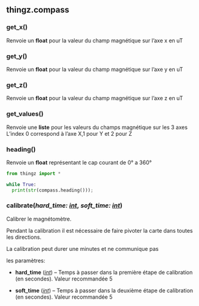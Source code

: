 ## thingz.compass


### get_x()

Renvoie un **float** pour la valeur du champ magnétique sur l’axe x en uT

### get_y()

Renvoie un **float** pour la valeur du champ magnétique sur l’axe y en uT


### get_z()

Renvoie un **float** pour la valeur du champ magnétique sur l’axe z en uT


###  get_values()

Renvoie une **liste** pour les valeurs du champs magnétique sur les 3 axes
L’index 0 correspond à l’axe X,1 pour Y et 2 pour Z

### heading()

Renvoie un **float**  représentant le cap courant  de 0° a 360° 

``` python
from thingz import *

while True:
  print(str(compass.heading()));

```


### calibrate(_hard_time: [int](https://galaxia-circuitpy-doc.thingz.co/docs/library/builtins.html#int "int")_, _soft_time: [int](https://galaxia-circuitpy-doc.thingz.co/docs/library/builtins.html#int "int")_)

Calibrer le magnétomètre.

Pendant la calibration il est nécessaire de faire pivoter la carte dans toutes les directions.

La calibration peut durer une minutes
et ne communique pas

les paramètres:

-   **hard_time** ([_int_](https://galaxia-circuitpy-doc.thingz.co/docs/library/builtins.html#int "int")) – Temps à passer dans la première étape de calibration (en secondes). Valeur recommandée 5
    
-   **soft_time** ([_int_](https://galaxia-circuitpy-doc.thingz.co/docs/library/builtins.html#int "int")) – Temps à passer dans la deuxième étape de calibration (en secondes). Valeur recommandée 5